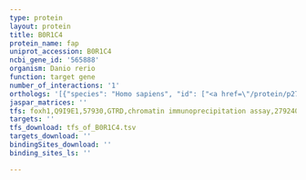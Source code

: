 ```yaml
---
type: protein
layout: protein
title: B0R1C4
protein_name: fap
uniprot_accession: B0R1C4
ncbi_gene_id: '565888'
organism: Danio rerio
function: target gene
number_of_interactions: '1'
orthologs: '[{"species": "Homo sapiens", "id": ["<a href=\"/protein/p27487\">P27487</a>"]}, {"species": "Mus musculus", "id": ["<a href=\"/protein/p28843\">P28843</a>"]}, {"species": "Saccharomyces cerevisiae", "id": ["<a href=\"/protein/p18962\">P18962</a>", "<a href=\"/protein/p33894\">P33894</a>"]}]'
jaspar_matrices: ''
tfs: foxh1,Q9I9E1,57930,GTRD,chromatin immunoprecipitation assay,27924024%5Buid%5D,No
targets: ''
tfs_download: tfs_of_B0R1C4.tsv
targets_download: ''
bindingSites_download: ''
binding_sites_ls: ''

---
```

